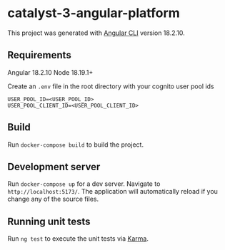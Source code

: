 # catalyst-3-angular-platform

This project was generated with [Angular CLI](https://github.com/angular/angular-cli) version 18.2.10.

## Requirements

Angular 18.2.10
Node 18.19.1+

Create an `.env` file in the root directory with your cognito user pool ids

```
USER_POOL_ID=<USER_POOL_ID>
USER_POOL_CLIENT_ID=<USER_POOL_CLIENT_ID>
```

## Build

Run `docker-compose build` to build the project.

## Development server

Run `docker-compose up` for a dev server. Navigate to `http://localhost:5173/`. The application will automatically reload if you change any of the source files.

## Running unit tests

Run `ng test` to execute the unit tests via [Karma](https://karma-runner.github.io).
